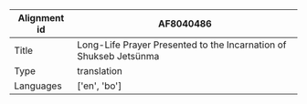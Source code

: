 |Alignment id | AF8040486
| --- | --- 
|Title | Long-Life Prayer Presented to the Incarnation of Shukseb Jetsünma 
|Type | translation
|Languages | ['en', 'bo']